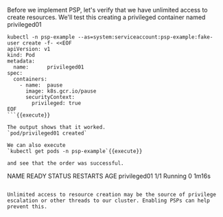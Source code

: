 Before we implement PSP, let's verify that we have unlimited access to create resources. We'll test this creating a privileged container named privileged01

```
kubectl -n psp-example --as=system:serviceaccount:psp-example:fake-user create -f- <<EOF
apiVersion: v1
kind: Pod
metadata:
  name:      privileged01
spec:
  containers:
    - name:  pause
      image: k8s.gcr.io/pause
      securityContext:
        privileged: true
EOF
```{{execute}}

The output shows that it worked.
`pod/privileged01 created`

We can also execute
`kubectl get pods -n psp-example`{{execute}}

and see that the order was successful.

```
NAME           READY   STATUS    RESTARTS   AGE
privileged01   1/1     Running   0          1m16s
```

Unlimited access to resource creation may be the source of privilege escalation or other threads to our cluster. Enabling PSPs can help prevent this.
